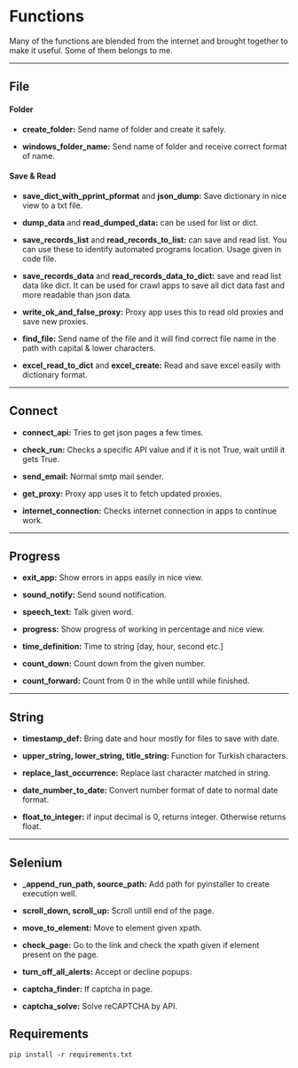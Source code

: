 # Functions

Many of the functions are blended from the internet and brought together to make it useful. Some of them belongs to me.

<hr>

## File

#### Folder

* **create_folder:** Send name of folder and create it safely.

* **windows_folder_name:** Send name of folder and receive correct format of name.

#### Save & Read

* **save_dict_with_pprint_pformat** and **json_dump:** Save dictionary in nice view to a txt file.

* **dump_data** and **read_dumped_data:** can be used for list or dict.

* **save_records_list** and **read_records_to_list:** can save and read list. You can use these to identify automated programs location. Usage given in code file.

* **save_records_data** and **read_records_data_to_dict:** save and read list data like dict. It can be used for crawl apps to save all dict data fast and more readable than json data.

* **write_ok_and_false_proxy:** Proxy app uses this to read old proxies and save new proxies.

* **find_file:** Send name of the file and it will find correct file name in the path with capital & lower characters.

* **excel_read_to_dict** and **excel_create:** Read and save excel easily with dictionary format.

<hr>

## Connect

* **connect_api:** Tries to get json pages a few times.

* **check_run:** Checks a specific API value and if it is not True, wait untill it gets True.

* **send_email:** Normal smtp mail sender.

* **get_proxy:** Proxy app uses it to fetch updated proxies.

* **internet_connection:** Checks internet connection in apps to continue work.

<hr>

## Progress

* **exit_app:** Show errors in apps easily in nice view.

* **sound_notify:** Send sound notification.

* **speech_text:** Talk given word.

* **progress:** Show progress of working in percentage and nice view.

* **time_definition:** Time to string [day, hour, second etc.]

* **count_down:** Count down from the given number.

* **count_forward:** Count from 0 in the while untill while finished.

<hr>

## String

* **timestamp_def:** Bring date and hour mostly for files to save with date.

* **upper_string, lower_string, title_string:** Function for Turkish characters.

* **replace_last_occurrence:** Replace last character matched in string.

* **date_number_to_date:** Convert number format of date to normal date format.

* **float_to_integer:** if input decimal is 0, returns integer. Otherwise returns float.

<hr>

## Selenium

* **_append_run_path, source_path:** Add path for pyinstaller to create execution well.

* **scroll_down, scroll_up:** Scroll untill end of the page.

* **move_to_element:** Move to element given xpath.

* **check_page:** Go to the link and check the xpath given if element present on the page.

* **turn_off_all_alerts:** Accept or decline popups.

* **captcha_finder:** If captcha in page.

* **captcha_solve:** Solve reCAPTCHA by API.

## Requirements

```
pip install -r requirements.txt
```

